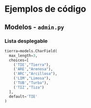 # Ejemplos de código
## Modelos - `admin.py`
### Lista desplegable
```python
tierra=models.CharField(
  max_length=3,
  choices=[
    ('TIE',"Tierra"),
    ('ARE',"Arenosa"),
    ('ARC',"Arcillosa"),
    ('LIM',"Limosa"),
    ('TUB',"Turba"),
    ('TIZ',"Tiza")
  ],
  default='TIE'
)
```